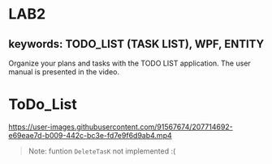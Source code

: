 # LAB2
## keywords: TODO_LIST (TASK LIST), WPF, ENTITY

Organize your plans and tasks with the TODO LIST application. The user manual is presented in the video.

# ToDo_List

https://user-images.githubusercontent.com/91567674/207714692-e69eae7d-b009-442c-bc3e-fd7e9f6d9ab4.mp4

> Note: funtion `DeleteTasK` not implemented :(
